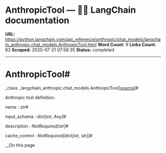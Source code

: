 # AnthropicTool — 🦜🔗 LangChain  documentation

**URL:** https://python.langchain.com/api_reference/anthropic/chat_models/langchain_anthropic.chat_models.AnthropicTool.html
**Word Count:** 9
**Links Count:** 83
**Scraped:** 2025-07-21 07:58:35
**Status:** completed

---

# AnthropicTool\#

_class _langchain\_anthropic.chat\_models.AnthropicTool[\[source\]](https://python.langchain.com/api_reference/_modules/langchain_anthropic/chat_models.html#AnthropicTool)\#     

Anthropic tool definition.

name _: str_\#     

input\_schema _: dict\[str, Any\]_\#     

description _: NotRequired\[str\]_\#     

cache\_control _: NotRequired\[dict\[str, str\]\]_\#     

__On this page